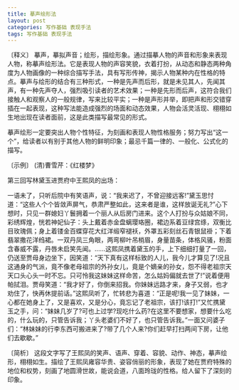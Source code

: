 ```yaml
---
title: 摹声绘形法
layout: post
categories: 写作基础 表现手法
tags: 写作基础 表现手法
---
```


〔释义〕 摹声，摹拟声音；绘形，描绘形象。通过描摹人物的声音和形象来表现人物，称摹声绘形法。它是表现人物的声容笑貌，衣着打扮，从动态和静态两种角度为人物画像的一种综合描写手法，具有写形传神，揭示人物某种内在性格的特点。摹声与绘形的结合有三种形式，一种是先声而后形，就是未见其人，先闻其声，有一种先声夺人，强烈吸引读者的艺术效果；一种是先形而后声，这符合我们接触人和观察人的一般规律，写来比较平实；一种是声形并举，即把声和形交错穿插在一起表现，这种写法能造成强烈的场面和动态效果，人物会活灵活现、栩栩如生地出现在读者面前，这是此类描写最常见的形式。

摹声绘形一定要突出人物个性特征，为刻画和表现人物性格服务；努力写出“这一个”，给读者以有别于其他人物的鲜明印象；最忌千篇一律的、一般化、公式化的描写。

〔示例〕 (清)曹雪芹：《红楼梦》

第三回写林黛玉进贾府中王熙凤的出场：

一语未了，只听后院中有笑语声，说：“我来迟了，不曾迎接远客!”黛玉思忖道：“这些人个个皆敛声屏气，恭肃严整如此，这来者是谁，这样放诞无礼?”心下想时，只见一群媳妇丫鬟拥着一个丽人从后房门进来。这个人打扮与众姑娘不同，彩绣辉煌，恍若神妃仙子：头上戴着赤金盘螭璎珞圈，裙边系着豆绿宫绦，双衡比目玫瑰佩；身上着镂金百蝶穿花大红洋缎窄褪袄，外罩五彩刻丝石青银鼠褂；下着翡翠撒花洋绉裙。一双丹凤三角眼，两弯柳叶吊梢眉，身量苗条，体格风骚，粉面含春威不露，丹唇未启笑先闻。……这熙凤携着黛玉的手，上下细细打量了一回，仍送至贾母身边坐下，因笑道：“天下真有这样标致的人儿，我今儿才算见了!况且这通身的气派，竟不像老母祖宗的外孙女儿，竟是个嫡亲的孙女，怨不得老祖宗天天口头心头一时不忘。只可怜我这妹妹这样命苦，怎么姑妈偏就去世了!”说着便用帕拭泪。贾母笑道：“我才好了，你倒来招我。你妹妹远路才来，身子又弱，也才劝住了，快再休提前话。”这熙凤听了，忙转悲为喜道：“正是呢!我一见了妹妹，一心都在她身上了，又是喜欢，又是分心，竟忘记了老祖宗，该打!该打!”又忙携黛玉之手，问：“妹妹几岁了?可也上过学?现吃什么药?在这里不要想家，想要什么吃的，什么玩的，只管告诉我；丫头老婆们不好了，也只管告诉我。”一面又问婆子们：“林妹妹的行李东西可搬进来了?带了几个人来?你们赶早打扫两间下房，让他们去歇歇。”

〔简析〕 这段文字写了王熙凤的笑声、语声、穿着、容貌、动作、神态，摹声绘形，栩栩如生。描绘了王熙凤雍容华贵、姿容俏丽的形象，表现了她在贾府特殊的地位和权势，刻画了地圆滑世故，能说会道，八面玲珑的性格。给人留下了深刻的印象。 